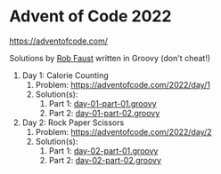 # Advent of Code 2022
https://adventofcode.com/

Solutions by [Rob Faust](https://www.linkedin.com/in/robertfaust/) written in Groovy (don't cheat!)

1. Day 1: Calorie Counting
   1. Problem: https://adventofcode.com/2022/day/1
   2. Solution(s):
      1. Part 1: [day-01-part-01.groovy](day-01-part-01.groovy)
      2. Part 2: [day-01-part-02.groovy](day-01-part-02.groovy)
2. Day 2: Rock Paper Scissors
   1. Problem: https://adventofcode.com/2022/day/2
   2. Solution(s):
      1. Part 1: [day-02-part-01.groovy](day-02-part-01.groovy)
      2. Part 2: [day-02-part-02.groovy](day-02-part-02.groovy)
